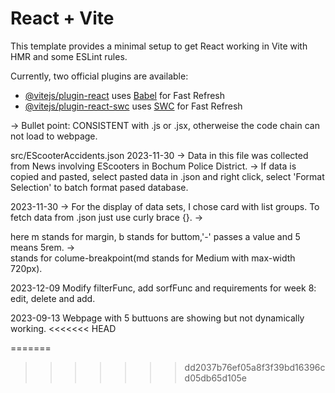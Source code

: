 # React + Vite

This template provides a minimal setup to get React working in Vite with HMR and some ESLint rules.

Currently, two official plugins are available:

- [@vitejs/plugin-react](https://github.com/vitejs/vite-plugin-react/blob/main/packages/plugin-react/README.md) uses [Babel](https://babeljs.io/) for Fast Refresh
- [@vitejs/plugin-react-swc](https://github.com/vitejs/vite-plugin-react-swc) uses [SWC](https://swc.rs/) for Fast Refresh

-> Bullet point: CONSISTENT with .js or .jsx, otherweise the code chain can not load to webpage.

src/EScooterAccidents.json
2023-11-30 
-> Data in this file was collected from News involving EScooters in Bochum Police District.
-> If data is copied and pasted, select pasted data in .json and right click, select 'Format Selection' to batch format pased database.

2023-11-30
-> For the display of data sets, I chose card with list groups. To fetch data from .json just use curly brace {}.
-> <div className="container mb-5"> here m stands for margin, b stands for buttom,'-' passes a value and 5 means 5rem.
-> <div className = "col-md-3"> stands for colume-breakpoint(md stands for Medium with max-width 720px).

2023-12-09 Modify filterFunc, add sorfFunc and requirements for week 8: edit, delete and add.

2023-09-13 Webpage with 5 buttuons are showing but not dynamically working.
<<<<<<< HEAD

=======
>>>>>>> dd2037b76ef05a8f3f39bd16396cd05db65d105e


